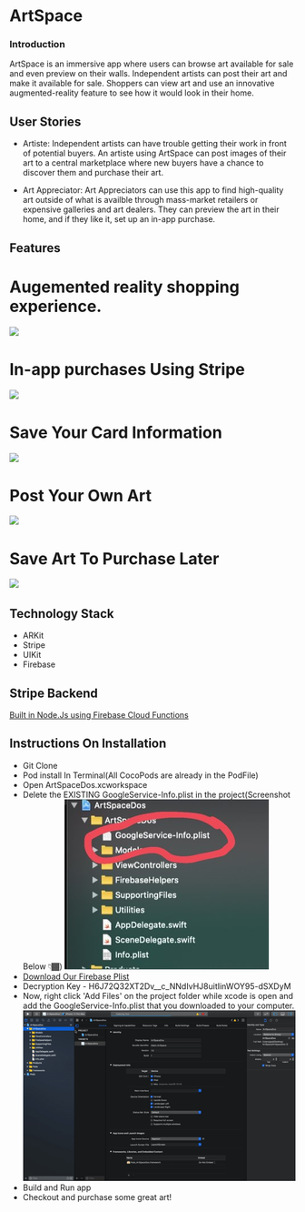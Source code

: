 # ArtSpace 

### Introduction
ArtSpace is an immersive app where users can browse art available for sale and even preview on their walls. Independent artists can post their art and make it available for sale. Shoppers can view art and use an innovative augmented-reality feature to see how it would look in their home. 

## User Stories 
* Artiste: Independent artists can have trouble getting their work in front of potential buyers. An artiste using ArtSpace can post images of their art to a central marketplace where new buyers have a chance to discover them and purchase their art.

* Art Appreciator: Art Appreciators can use this app to find high-quality art outside of what is availble through mass-market retailers or expensive galleries and art dealers. They can preview the art in their home, and if they like it, set up an in-app purchase.

## Features
# Augemented reality shopping experience. 
![](aumentedReality.gif)
# In-app purchases Using Stripe
![](paymentGif.gif) 
# Save Your Card Information  
![](saveCard.gif) 
# Post Your Own Art 
![](uploadArt.gif) 
# Save Art To Purchase Later 
![](savedArtGif.gif)
## Technology Stack
- ARKit
- Stripe
- UIKit
- Firebase 
## Stripe Backend 
[Built in Node.Js using Firebase Cloud Functions](https://github.com/atj3097/ArtSpaceBackend)
## Instructions On Installation
* Git Clone 
* Pod install In Terminal(All CocoPods are already in the PodFile)  
* Open ArtSpaceDos.xcworkspace  
* Delete the EXISTING GoogleService-Info.plist in the project(Screenshot Below 👇🏾) 
![](Tutorial.jpg)
* [Download Our Firebase Plist](https://mega.nz/file/YRwFTCyA) 
* Decryption Key - H6J72Q32XT2Dv__c_NNdIvHJ8uitIinWOY95-dSXDyM 
* Now, right click 'Add Files' on the project folder while xcode is open and add the GoogleService-Info.plist that you downloaded to your computer. 
![](Instructions.gif)
* Build and Run app 
* Checkout and purchase some great art!
